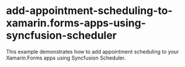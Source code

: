 # add-appointment-scheduling-to-xamarin.forms-apps-using-syncfusion-scheduler
This example demonstrates how to add appointment scheduling to your Xamarin.Forms apps using Syncfusion Scheduler.
